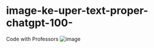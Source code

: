 # image-ke-uper-text-proper-chatgpt-100-
Code with Professors
![image](https://github.com/user-attachments/assets/b6f8cc7e-7c9d-4b66-a7d4-8db5a741a4f7)
